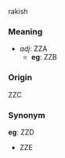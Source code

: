 rakish
### Meaning
+ _adj_: ZZA
    + __eg__: ZZB

### Origin

ZZC

### Synonym

__eg__: ZZD

+ ZZE


